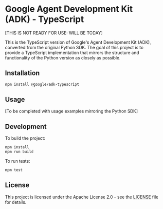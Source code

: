 # Google Agent Development Kit (ADK) - TypeScript

[THIS IS NOT READY FOR USE: WILL BE TODAY]

This is the TypeScript version of Google's Agent Development Kit (ADK), converted from the original Python SDK. The goal of this project is to provide a TypeScript implementation that mirrors the structure and functionality of the Python version as closely as possible.

## Installation

```bash
npm install @google/adk-typescript
```

## Usage

[To be completed with usage examples mirroring the Python SDK]

## Development

To build the project:

```bash
npm install
npm run build
```

To run tests:

```bash
npm test
```

## License

This project is licensed under the Apache License 2.0 - see the [LICENSE](LICENSE) file for details.
